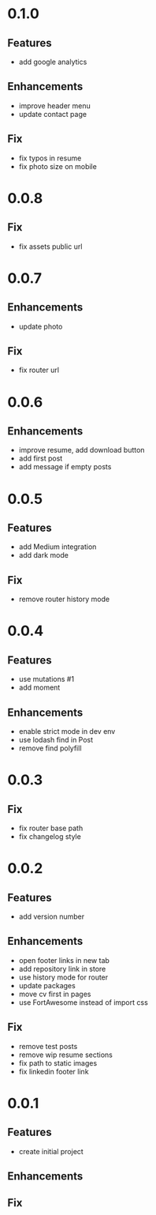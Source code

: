 # 0.1.0

## Features
- add google analytics

## Enhancements
- improve header menu
- update contact page

## Fix
- fix typos in resume
- fix photo size on mobile

# 0.0.8

## Fix
- fix assets public url

# 0.0.7

## Enhancements
- update photo

## Fix
- fix router url

# 0.0.6

## Enhancements
 - improve resume, add download button
 - add first post
 - add message if empty posts

# 0.0.5

## Features
 - add Medium integration
 - add dark mode

## Fix
 - remove router history mode

# 0.0.4

## Features
 - use mutations #1
 - add moment

## Enhancements
 - enable strict mode in dev env
 - use lodash find in Post
 - remove find polyfill

# 0.0.3

## Fix
 - fix router base path
 - fix changelog style

# 0.0.2

## Features
 - add version number

## Enhancements
 - open footer links in new tab
 - add repository link in store
 - use history mode for router
 - update packages
 - move cv first in pages
 - use FortAwesome instead of import css

## Fix
 - remove test posts
 - remove wip resume sections
 - fix path to static images
 - fix linkedin footer link

# 0.0.1

## Features
 - create initial project

## Enhancements

## Fix
